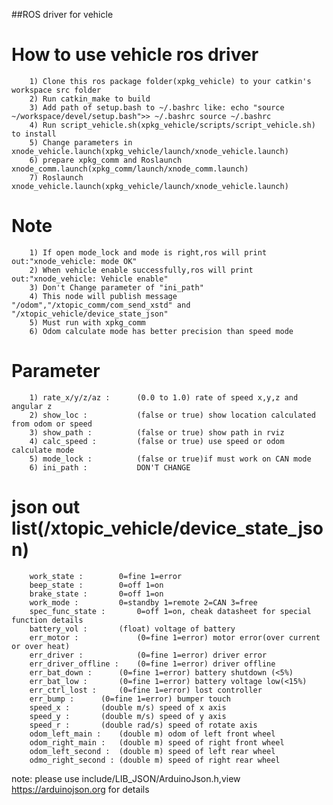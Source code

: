 ##ROS driver for vehicle

How to use vehicle ros driver
=====================================================================
        1) Clone this ros package folder(xpkg_vehicle) to your catkin's workspace src folder
        2) Run catkin_make to build
        3) Add path of setup.bash to ~/.bashrc like: echo "source ~/workspace/devel/setup.bash">> ~/.bashrc	source ~/.bashrc
        4) Run script_vehicle.sh(xpkg_vehicle/scripts/script_vehicle.sh) to install 
        5) Change parameters in xnode_vehicle.launch(xpkg_vehicle/launch/xnode_vehicle.launch)
        6) prepare xpkg_comm and Roslaunch xnode_comm.launch(xpkg_comm/launch/xnode_comm.launch)
        7) Roslaunch xnode_vehicle.launch(xpkg_vehicle/launch/xnode_vehicle.launch)

Note
=====================================================================
        1) If open mode_lock and mode is right,ros will print out:"xnode_vehicle: mode OK"
        2) When vehicle enable successfully,ros will print out:"xnode_vehicle: Vehicle enable"
        3) Don't Change parameter of "ini_path"
        4) This node will publish message "/odom","/xtopic_comm/com_send_xstd" and "/xtopic_vehicle/device_state_json"
        5) Must run with xpkg_comm
        6) Odom calculate mode has better precision than speed mode

Parameter
=====================================================================
        1) rate_x/y/z/az :      (0.0 to 1.0) rate of speed x,y,z and angular z
        2) show_loc :           (false or true) show location calculated from odom or speed
        3) show_path :          (false or true) show path in rviz
        4) calc_speed :         (false or true) use speed or odom calculate mode
        5) mode_lock :          (false or true)if must work on CAN mode
        6) ini_path :           DON'T CHANGE

json out list(/xtopic_vehicle/device_state_json)
=====================================================================
        work_state : 		0=fine 1=error
        beep_state : 		0=off 1=on
        brake_state :		0=off 1=on 
        work_mode : 		0=standby 1=remote 2=CAN 3=free
        spec_func_state :       0=off 1=on, cheak datasheet for special function details
        battery_vol : 		(float) voltage of battery
        err_motor :             (0=fine 1=error) motor error(over current or over heat)
        err_driver :            (0=fine 1=error) driver error
        err_driver_offline :	(0=fine 1=error) driver offline
        err_bat_down :		(0=fine 1=error) battery shutdown (<5%)
        err_bat_low :		(0=fine 1=error) battery voltage low(<15%)
        err_ctrl_lost :		(0=fine 1=error) lost controller
        err_bump :		(0=fine 1=error) bumper touch
        speed_x :		(double m/s) speed of x axis
        speed_y :		(double m/s) speed of y axis
        speed_r :		(double rad/s) speed of rotate axis
        odom_left_main :	(double m) odom of left front wheel
        odom_right_main :	(double m) speed of right front wheel
        odom_left_second :	(double m) speed of left rear wheel
        odmo_right_second :	(double m) speed of right rear wheel

note: please use include/LIB_JSON/ArduinoJson.h,view https://arduinojson.org for details